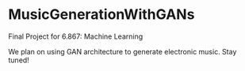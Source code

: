 # MusicGenerationWithGANs

Final Project for 6.867: Machine Learning

We plan on using GAN architecture to generate electronic music. Stay tuned!
